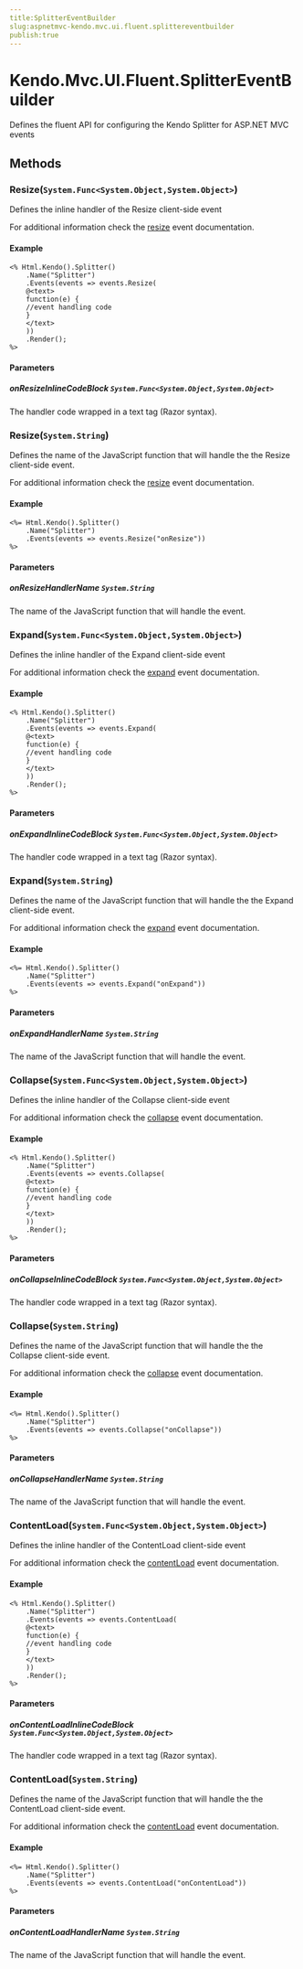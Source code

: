 ```yaml
---
title:SplitterEventBuilder
slug:aspnetmvc-kendo.mvc.ui.fluent.splittereventbuilder
publish:true
---
```


# Kendo.Mvc.UI.Fluent.SplitterEventBuilder
Defines the fluent API for configuring the Kendo Splitter for ASP.NET MVC events



## Methods

### Resize(`System.Func<System.Object,System.Object>`)
Defines the inline handler of the Resize client-side event

For additional information check the [resize](/api/web/splitter#events-resize) event documentation.


#### Example

    <% Html.Kendo().Splitter()
        .Name("Splitter")
        .Events(events => events.Resize(
        @<text>
        function(e) {
        //event handling code
        }
        </text>
        ))
        .Render();
    %>
        


#### Parameters

##### onResizeInlineCodeBlock `System.Func<System.Object,System.Object>`
The handler code wrapped in a text tag (Razor syntax).




### Resize(`System.String`)
Defines the name of the JavaScript function that will handle the the Resize client-side event.

For additional information check the [resize](/api/web/splitter#events-resize) event documentation.


#### Example

    <%= Html.Kendo().Splitter()
        .Name("Splitter")
        .Events(events => events.Resize("onResize"))
    %>
        


#### Parameters

##### onResizeHandlerName `System.String`
The name of the JavaScript function that will handle the event.




### Expand(`System.Func<System.Object,System.Object>`)
Defines the inline handler of the Expand client-side event

For additional information check the [expand](/api/web/splitter#events-expand) event documentation.


#### Example

    <% Html.Kendo().Splitter()
        .Name("Splitter")
        .Events(events => events.Expand(
        @<text>
        function(e) {
        //event handling code
        }
        </text>
        ))
        .Render();
    %>
        


#### Parameters

##### onExpandInlineCodeBlock `System.Func<System.Object,System.Object>`
The handler code wrapped in a text tag (Razor syntax).




### Expand(`System.String`)
Defines the name of the JavaScript function that will handle the the Expand client-side event.

For additional information check the [expand](/api/web/splitter#events-expand) event documentation.


#### Example

    <%= Html.Kendo().Splitter()
        .Name("Splitter")
        .Events(events => events.Expand("onExpand"))
    %>
        


#### Parameters

##### onExpandHandlerName `System.String`
The name of the JavaScript function that will handle the event.




### Collapse(`System.Func<System.Object,System.Object>`)
Defines the inline handler of the Collapse client-side event

For additional information check the [collapse](/api/web/splitter#events-collapse) event documentation.


#### Example

    <% Html.Kendo().Splitter()
        .Name("Splitter")
        .Events(events => events.Collapse(
        @<text>
        function(e) {
        //event handling code
        }
        </text>
        ))
        .Render();
    %>
        


#### Parameters

##### onCollapseInlineCodeBlock `System.Func<System.Object,System.Object>`
The handler code wrapped in a text tag (Razor syntax).




### Collapse(`System.String`)
Defines the name of the JavaScript function that will handle the the Collapse client-side event.

For additional information check the [collapse](/api/web/splitter#events-collapse) event documentation.


#### Example

    <%= Html.Kendo().Splitter()
        .Name("Splitter")
        .Events(events => events.Collapse("onCollapse"))
    %>
        


#### Parameters

##### onCollapseHandlerName `System.String`
The name of the JavaScript function that will handle the event.




### ContentLoad(`System.Func<System.Object,System.Object>`)
Defines the inline handler of the ContentLoad client-side event

For additional information check the [contentLoad](/api/web/splitter#events-contentLoad) event documentation.


#### Example

    <% Html.Kendo().Splitter()
        .Name("Splitter")
        .Events(events => events.ContentLoad(
        @<text>
        function(e) {
        //event handling code
        }
        </text>
        ))
        .Render();
    %>
        


#### Parameters

##### onContentLoadInlineCodeBlock `System.Func<System.Object,System.Object>`
The handler code wrapped in a text tag (Razor syntax).




### ContentLoad(`System.String`)
Defines the name of the JavaScript function that will handle the the ContentLoad client-side event.

For additional information check the [contentLoad](/api/web/splitter#events-contentLoad) event documentation.


#### Example

    <%= Html.Kendo().Splitter()
        .Name("Splitter")
        .Events(events => events.ContentLoad("onContentLoad"))
    %>
        


#### Parameters

##### onContentLoadHandlerName `System.String`
The name of the JavaScript function that will handle the event.





